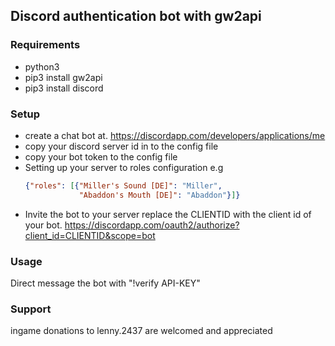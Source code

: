## Discord authentication bot with gw2api
### Requirements
 - python3
 - pip3 install gw2api
 - pip3 install discord
### Setup
 - create a chat bot at. https://discordapp.com/developers/applications/me
 - copy your discord server id in to the config file
 - copy your bot token to the config file
 - Setting up your server to roles configuration e.g
   ```json
   {"roles": [{"Miller's Sound [DE]": "Miller",
               "Abaddon's Mouth [DE]": "Abaddon"}]}
   ```
 - Invite the bot to your server replace the CLIENTID with the client id of your bot. 
 https://discordapp.com/oauth2/authorize?client_id=CLIENTID&scope=bot
 ### Usage
 Direct message the bot with "!verify API-KEY"
 
 ### Support
 ingame donations to lenny.2437 are welcomed and appreciated

